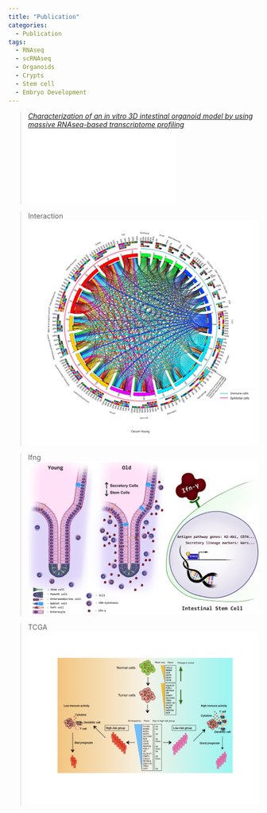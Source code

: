 ```yaml
---
title: "Publication"
categories:
  - Publication
tags:
  - RNAseq
  - scRNAseq
  - Organoids
  - Crypts
  - Stem cell
  - Embryo Development
---
```

  
> <cite><a href="https://www.nature.com/articles/s41598-021-96321-8">Characterization of an in vitro 3D intestinal organoid model by using massive RNAseq-based transcriptome profiling</a></cite>
![](/images/png-paper.png/schematic.pdf)

> Interaction
![](/images/png-paper.png/Cecum_Young_circos-table-uciedhs-large.svg)

> Ifng
![](/images/png-paper.png/Ifng.png)

> TCGA
![](/images/png-paper.png/Graphical_abstract.001.tiff)